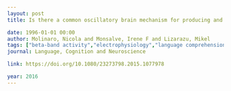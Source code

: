 ```yaml
---
layout: post
title: Is there a common oscillatory brain mechanism for producing and predicting language?

date: 1996-01-01 00:00
author: Molinaro, Nicola and Monsalve, Irene F and Lizarazu, Mikel
tags: ["beta-band activity","electrophysiology","language comprehension","language production","prediction"]
journal: Language, Cognition and Neuroscience

link: https://doi.org/10.1080/23273798.2015.1077978

year: 2016
---
```



